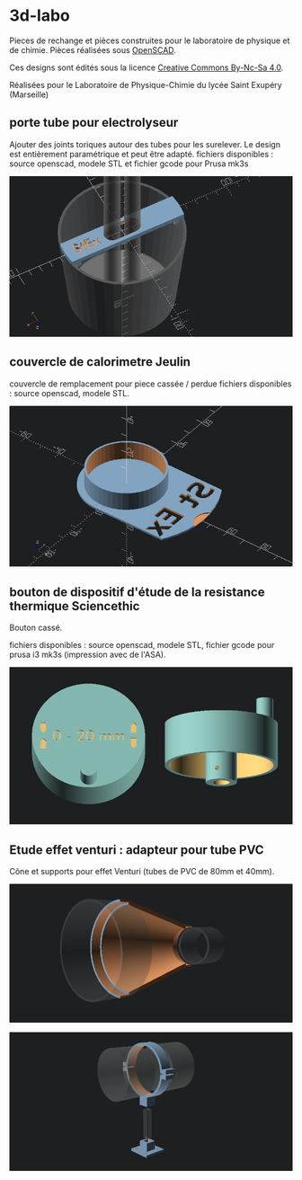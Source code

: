 # 3d-labo
Pieces de rechange et pièces construites pour le laboratoire de physique et de chimie. Pièces réalisées sous [OpenSCAD](https://www.openscad.org/).

Ces designs sont édités sous la licence [Creative Commons By-Nc-Sa 4.0](https://creativecommons.org/licenses/by-nc-sa/4.0/legalcode).

Réalisées pour le Laboratoire de Physique-Chimie du lycée Saint Exupéry (Marseille)

## porte tube pour electrolyseur
Ajouter des joints toriques autour des tubes pour les surelever. Le design est entièrement paramétrique et peut être adapté.
fichiers disponibles : source openscad, modele STL et fichier gcode pour Prusa mk3s

![image porte tube](https://raw.githubusercontent.com/olivier-boesch/3d-labo/master/electrolyseur_porte_tube/electrolyseur_porte_tube.png)

## couvercle de calorimetre Jeulin
couvercle de remplacement pour piece cassée / perdue
fichiers disponibles : source openscad, modele STL.

![couvercle calorimetre](https://raw.githubusercontent.com/olivier-boesch/3d-labo/master/calorimetre/couvercle_calorimetre.png)

## bouton de dispositif d'étude de la resistance thermique Sciencethic

Bouton cassé.

fichiers disponibles : source openscad, modele STL, fichier gcode pour prusa i3 mk3s (impression avec de l'ASA).

![bouton sciencethic](https://raw.githubusercontent.com/olivier-boesch/3d-labo/master/bouton_scethc/bouton_scethc.png)

## Etude effet venturi : adapteur pour tube PVC

Cône et supports pour effet Venturi (tubes de PVC de 80mm et 40mm).

![venturi cone](https://raw.githubusercontent.com/olivier-boesch/3d-labo/master/venturi/venturi_cone.png)

![venturi cone](https://raw.githubusercontent.com/olivier-boesch/3d-labo/master/venturi/venturi_supports.png)
